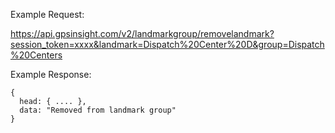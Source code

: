 Example Request:

https://api.gpsinsight.com/v2/landmarkgroup/removelandmark?session_token=xxxx&landmark=Dispatch%20Center%20D&group=Dispatch%20Centers

Example Response:

    {
      head: { .... },
      data: "Removed from landmark group"
    }
